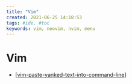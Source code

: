 ```yaml
---
title: "Vim"
created: 2021-06-25 14:18:53
tags: #ide, #toc
keywords: vim, neovim, nvim, menu
---
```

# Vim

- [[vim-paste-yanked-text-into-command-line]]

[//begin]: # "Autogenerated link references for markdown compatibility"
[vim-paste-yanked-text-into-command-line]: vim-paste-yanked-text-into-command-line.md "Vim paste yanked text into command line"
[//end]: # "Autogenerated link references"
